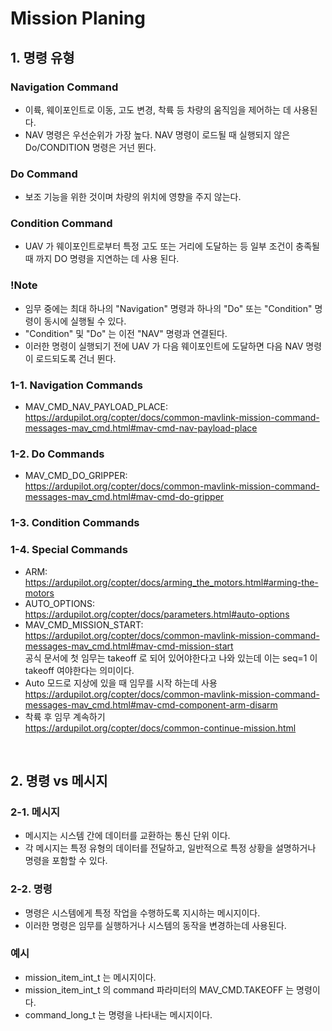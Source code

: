 # Mission Planing

## 1. 명령 유형 
### Navigation Command
- 이륙, 웨이포인트로 이동, 고도 변경, 착륙 등 차량의 움직임을 제어하는 데 사용된다.
- NAV 명령은 우선순위가 가장 높다. NAV 명령이 로드될 때 실행되지 않은 Do/CONDITION 명령은 거넌 뛴다.

### Do Command 
- 보조 기능을 위한 것이며 차량의 위치에 영향을 주지 않는다.

### Condition Command
- UAV 가 웨이포인트로부터 특정 고도 또는 거리에 도달하는 등 일부 조건이 충족될 때 까지 DO 명령을 지연하는 데 사용 된다.

### !Note
- 임무 중에는 최대 하나의 "Navigation" 명령과 하나의 "Do" 또는 "Condition" 명령이 동시에 실행될 수 있다.
- "Condition" 및 "Do" 는 이전 "NAV" 명령과 연결된다.
- 이러한 명령이 실행되기 전에 UAV 가 다음 웨이포인트에 도달하면 다음 NAV 명령이 로드되도록 건너 뛴다.

### 1-1. Navigation Commands
- MAV_CMD_NAV_PAYLOAD_PLACE:  
  https://ardupilot.org/copter/docs/common-mavlink-mission-command-messages-mav_cmd.html#mav-cmd-nav-payload-place

### 1-2. Do Commands
- MAV_CMD_DO_GRIPPER:  
  https://ardupilot.org/copter/docs/common-mavlink-mission-command-messages-mav_cmd.html#mav-cmd-do-gripper

### 1-3. Condition Commands


### 1-4. Special Commands
- ARM:  
  https://ardupilot.org/copter/docs/arming_the_motors.html#arming-the-motors
- AUTO_OPTIONS:  
  https://ardupilot.org/copter/docs/parameters.html#auto-options
- MAV_CMD_MISSION_START:  
  https://ardupilot.org/copter/docs/common-mavlink-mission-command-messages-mav_cmd.html#mav-cmd-mission-start  
  공식 문서에 첫 임무는 takeoff 로 되어 있어야한다고 나와 있는데 이는 seq=1 이 takeoff 여야한다는 의미이다.
- Auto 모드로 지상에 있을 때 임무를 시작 하는데 사용  
  https://ardupilot.org/copter/docs/common-mavlink-mission-command-messages-mav_cmd.html#mav-cmd-component-arm-disarm
- 착륙 후 임무 계속하기  
  https://ardupilot.org/copter/docs/common-continue-mission.html

<br>

## 2. 명령 vs 메시지
### 2-1. 메시지
- 메시지는 시스템 간에 데이터를 교환하는 통신 단위 이다.
- 각 메시지는 특정 유형의 데이터를 전달하고, 일반적으로 특정 상황을 설명하거나 명령을 포함할 수 있다.

### 2-2. 명령 
- 명령은 시스템에게 특정 작업을 수행하도록 지시하는 메시지이다.
- 이러한 명령은 임무를 실행하거나 시스템의 동작을 변경하는데 사용된다.

### 예시 
- mission_item_int_t 는 메시지이다.
- mission_item_int_t 의 command 파라미터의 MAV_CMD.TAKEOFF 는 명령이다.
- command_long_t 는 명령을 나타내는 메시지이다.